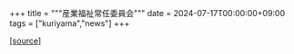 +++
title = """産業福祉常任委員会"""
date = 2024-07-17T00:00:00+09:00
tags = ["kuriyama","news"]
+++


[[source]](https://www.town.kuriyama.hokkaido.jp/site/gikai/28176.html)
